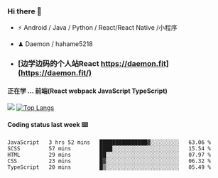 ### Hi there 👋


- ⚡  Android / Java / Python / React/React Native /小程序
- ♟  Daemon / hahame5218  

- ### [边学边码的个人站React https://daemon.fit](https://daemon.fit/)


#### 正在学 ... 前端(React webpack JavaScript TypeScript)   


![](https://github-readme-stats.vercel.app/api?username=Daemon1993)  [![Top Langs](https://github-readme-stats.vercel.app/api/top-langs/?username=Daemon1993)](https://github.com/anuraghazra/github-readme-stats) 



#### Coding status last week ⌨️

<!--START_SECTION:waka-->
```text
JavaScript   3 hrs 52 mins   ███████████████▓░░░░░░░░░   63.06 % 
SCSS         57 mins         ████░░░░░░░░░░░░░░░░░░░░░   15.54 % 
HTML         29 mins         ██░░░░░░░░░░░░░░░░░░░░░░░   07.97 % 
CSS          23 mins         █▓░░░░░░░░░░░░░░░░░░░░░░░   06.32 % 
TypeScript   20 mins         █▒░░░░░░░░░░░░░░░░░░░░░░░   05.49 % 
```
<!--END_SECTION:waka-->
